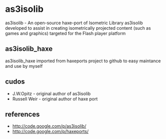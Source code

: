 # as3isolib

as3isolib - An open-source haxe-port of Isometric Library as3isolib developed to assist 
in creating isometrically projected content (such as games and graphics) 
targeted for the Flash player platform

## as3isolib_haxe

as3isolib_haxe imported from haxeports project to github to easy maintance and use by myself

## cudos

* J.W.Opitz - original author of as3isolib
* Russell Weir - original author of haxe port

## references

* http://code.google.com/p/as3isolib/
* http://code.google.com/p/haxeports/

